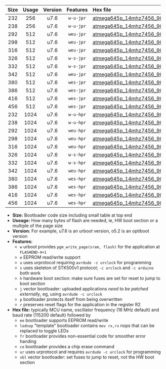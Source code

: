 |Size|Usage|Version|Features|Hex file|
|:-:|:-:|:-:|:-:|:--|
|232|256|u7.6|`w-u-jpr`|[atmega645p_14mhz7456_9600bps_ur_vbl.hex](https://raw.githubusercontent.com/stefanrueger/urboot/main/atmega645p_14mhz7456_9600bps_ur_vbl.hex)|
|238|256|u7.6|`w-u-jpr`|[atmega645p_14mhz7456_9600bps_lednop_ur_vbl.hex](https://raw.githubusercontent.com/stefanrueger/urboot/main/atmega645p_14mhz7456_9600bps_lednop_ur_vbl.hex)|
|292|512|u7.6|`weu-jpr`|[atmega645p_14mhz7456_9600bps_ee_ur_vbl.hex](https://raw.githubusercontent.com/stefanrueger/urboot/main/atmega645p_14mhz7456_9600bps_ee_ur_vbl.hex)|
|298|512|u7.6|`weu-jpr`|[atmega645p_14mhz7456_9600bps_ee_lednop_ur_vbl.hex](https://raw.githubusercontent.com/stefanrueger/urboot/main/atmega645p_14mhz7456_9600bps_ee_lednop_ur_vbl.hex)|
|316|512|u7.6|`weu-jpr`|[atmega645p_14mhz7456_9600bps_ee_lednop_fr_ur_vbl.hex](https://raw.githubusercontent.com/stefanrueger/urboot/main/atmega645p_14mhz7456_9600bps_ee_lednop_fr_ur_vbl.hex)|
|326|512|u7.6|`w-s-jpr`|[atmega645p_14mhz7456_9600bps_vbl.hex](https://raw.githubusercontent.com/stefanrueger/urboot/main/atmega645p_14mhz7456_9600bps_vbl.hex)|
|332|512|u7.6|`w-s-jpr`|[atmega645p_14mhz7456_9600bps_lednop_vbl.hex](https://raw.githubusercontent.com/stefanrueger/urboot/main/atmega645p_14mhz7456_9600bps_lednop_vbl.hex)|
|342|512|u7.6|`weu-jpr`|[atmega645p_14mhz7456_9600bps_ee_lednop_fr_ce_ur_vbl.hex](https://raw.githubusercontent.com/stefanrueger/urboot/main/atmega645p_14mhz7456_9600bps_ee_lednop_fr_ce_ur_vbl.hex)|
|380|512|u7.6|`wes-jpr`|[atmega645p_14mhz7456_9600bps_ee_vbl.hex](https://raw.githubusercontent.com/stefanrueger/urboot/main/atmega645p_14mhz7456_9600bps_ee_vbl.hex)|
|386|512|u7.6|`wes-jpr`|[atmega645p_14mhz7456_9600bps_ee_lednop_vbl.hex](https://raw.githubusercontent.com/stefanrueger/urboot/main/atmega645p_14mhz7456_9600bps_ee_lednop_vbl.hex)|
|416|512|u7.6|`wes-jpr`|[atmega645p_14mhz7456_9600bps_ee_lednop_fr_vbl.hex](https://raw.githubusercontent.com/stefanrueger/urboot/main/atmega645p_14mhz7456_9600bps_ee_lednop_fr_vbl.hex)|
|456|512|u7.6|`wes-jpr`|[atmega645p_14mhz7456_9600bps_ee_lednop_fr_ce_vbl.hex](https://raw.githubusercontent.com/stefanrueger/urboot/main/atmega645p_14mhz7456_9600bps_ee_lednop_fr_ce_vbl.hex)|
|232|1024|u7.6|`w-u-hpr`|[atmega645p_14mhz7456_9600bps_ur.hex](https://raw.githubusercontent.com/stefanrueger/urboot/main/atmega645p_14mhz7456_9600bps_ur.hex)|
|238|1024|u7.6|`w-u-hpr`|[atmega645p_14mhz7456_9600bps_lednop_ur.hex](https://raw.githubusercontent.com/stefanrueger/urboot/main/atmega645p_14mhz7456_9600bps_lednop_ur.hex)|
|292|1024|u7.6|`weu-hpr`|[atmega645p_14mhz7456_9600bps_ee_ur.hex](https://raw.githubusercontent.com/stefanrueger/urboot/main/atmega645p_14mhz7456_9600bps_ee_ur.hex)|
|298|1024|u7.6|`weu-hpr`|[atmega645p_14mhz7456_9600bps_ee_lednop_ur.hex](https://raw.githubusercontent.com/stefanrueger/urboot/main/atmega645p_14mhz7456_9600bps_ee_lednop_ur.hex)|
|316|1024|u7.6|`weu-hpr`|[atmega645p_14mhz7456_9600bps_ee_lednop_fr_ur.hex](https://raw.githubusercontent.com/stefanrueger/urboot/main/atmega645p_14mhz7456_9600bps_ee_lednop_fr_ur.hex)|
|326|1024|u7.6|`w-s-hpr`|[atmega645p_14mhz7456_9600bps.hex](https://raw.githubusercontent.com/stefanrueger/urboot/main/atmega645p_14mhz7456_9600bps.hex)|
|332|1024|u7.6|`w-s-hpr`|[atmega645p_14mhz7456_9600bps_lednop.hex](https://raw.githubusercontent.com/stefanrueger/urboot/main/atmega645p_14mhz7456_9600bps_lednop.hex)|
|342|1024|u7.6|`weu-hpr`|[atmega645p_14mhz7456_9600bps_ee_lednop_fr_ce_ur.hex](https://raw.githubusercontent.com/stefanrueger/urboot/main/atmega645p_14mhz7456_9600bps_ee_lednop_fr_ce_ur.hex)|
|380|1024|u7.6|`wes-hpr`|[atmega645p_14mhz7456_9600bps_ee.hex](https://raw.githubusercontent.com/stefanrueger/urboot/main/atmega645p_14mhz7456_9600bps_ee.hex)|
|386|1024|u7.6|`wes-hpr`|[atmega645p_14mhz7456_9600bps_ee_lednop.hex](https://raw.githubusercontent.com/stefanrueger/urboot/main/atmega645p_14mhz7456_9600bps_ee_lednop.hex)|
|416|1024|u7.6|`wes-hpr`|[atmega645p_14mhz7456_9600bps_ee_lednop_fr.hex](https://raw.githubusercontent.com/stefanrueger/urboot/main/atmega645p_14mhz7456_9600bps_ee_lednop_fr.hex)|
|456|1024|u7.6|`wes-hpr`|[atmega645p_14mhz7456_9600bps_ee_lednop_fr_ce.hex](https://raw.githubusercontent.com/stefanrueger/urboot/main/atmega645p_14mhz7456_9600bps_ee_lednop_fr_ce.hex)|

- **Size:** Bootloader code size including small table at top end
- **Useage:** How many bytes of flash are needed, ie, HW boot section or a multiple of the page size
- **Version:** For example, u7.6 is an urboot version, o5.2 is an optiboot version
- **Features:**
  + `w` urboot provides `pgm_write_page(sram, flash)` for the application at `FLASHEND-4+1`
  + `e` EEPROM read/write support
  + `u` uses urprotocol requiring `avrdude -c urclock` for programming
  + `s` uses skeleton of STK500v1 protocol; `-c urclock` and `-c arduino` both work
  + `h` hardware boot section: make sure fuses are set for reset to jump to boot section
  + `j` vector bootloader: uploaded applications *need to be patched externally*, eg, using `avrdude -c urclock`
  + `p` bootloader protects itself from being overwritten
  + `r` preserves reset flags for the application in the register R2
- **Hex file:** typically MCU name, oscillator frequency (16 MHz default) and baud rate (115200 default) followed by
  + `ee` bootloader supports EEPROM read/write
  + `lednop` "template" bootloader contains `mov rx,rx` nops that can be replaced to toggle LEDs
  + `fr` bootloader provides non-essential code for smoother error handing
  + `ce` bootloader provides a chip erase command
  + `ur` uses urprotocol and requires `avrdude -c urclock` for programming
  + `vbl` vector bootloader: set fuses to jump to reset, not the HW boot section
